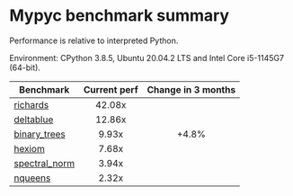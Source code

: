 # Mypyc benchmark summary

Performance is relative to interpreted Python.

Environment: CPython 3.8.5, Ubuntu 20.04.2 LTS and Intel Core i5-1145G7 (64-bit).

| Benchmark | Current perf | Change in 3 months |
| --- | :---: | :---: |
| [richards](benchmarks/richards.md) | 42.08x |  |
| [deltablue](benchmarks/deltablue.md) | 12.86x |  |
| [binary_trees](benchmarks/binary_trees.md) | 9.93x | +4.8% |
| [hexiom](benchmarks/hexiom.md) | 7.68x |  |
| [spectral_norm](benchmarks/spectral_norm.md) | 3.94x |  |
| [nqueens](benchmarks/nqueens.md) | 2.32x |  |
